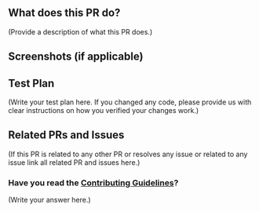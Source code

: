 <!--
Thank you for sending the PR! We appreciate you spending the time to work on these changes.

Help us understand your motivation by explaining why you decided to make this change.

You can learn more about contributing to BootBlox here: https://github.com/VaibhavSaini19/BootBlox/blob/master/CONTRIBUTING.md

Happy contributing!

-->

## What does this PR do?

(Provide a description of what this PR does.)

## Screenshots (if applicable)

## Test Plan

(Write your test plan here. If you changed any code, please provide us with clear instructions on how you verified your changes work.)

## Related PRs and Issues

(If this PR is related to any other PR or resolves any issue or related to any issue link all related PR and issues here.)

### Have you read the [Contributing Guidelines](https://github.com/VaibhavSaini19/BootBlox/blob/master/CONTRIBUTING.md)?

(Write your answer here.)

